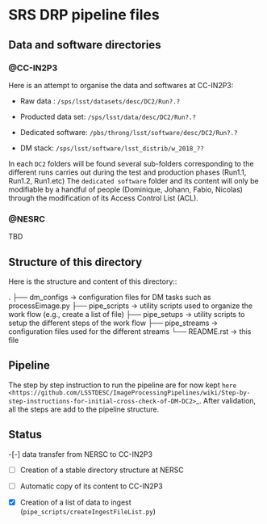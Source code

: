 # SRS DRP pipeline files

## Data and software directories

### @CC-IN2P3

Here is an attempt to organise the data and softwares at CC-IN2P3:

- Raw data : ``/sps/lsst/datasets/desc/DC2/Run?.?``

- Producted data set: ``/sps/lsst/data/desc/DC2/Run?.?``

- Dedicated software: ``/pbs/throng/lsst/software/desc/DC2/Run?.?``

- DM stack: ``/sps/lsst/software/lsst_distrib/w_2018_??``

In each ``DC2`` folders will be found several sub-folders corresponding
to the different runs carries out during the test and production
phases (Run1.1, Run1.2, Run1.etc) The ``dedicated software`` folder and
its content will only be modifiable by a handful of people (Dominique,
Johann, Fabio, Nicolas) through the modification of its Access Control
List (ACL).

### @NESRC

TBD

## Structure of this directory

Here is the structure and content of this directory::

  .
  ├── dm_configs    -> configuration files for DM tasks such as processEimage.py
  ├── pipe_scripts  -> utility scripts used to organize the work flow (e.g., create a list of file) 
  ├── pipe_setups   -> utility scripts to setup the different steps of the work flow
  ├── pipe_streams  -> configuration files used for the different streams
  └── README.rst    -> this file


## Pipeline

The step by step instruction to run the pipeline are for now kept
`here
<https://github.com/LSSTDESC/ImageProcessingPipelines/wiki/Step-by-step-instructions-for-initial-cross-check-of-DM-DC2>`_. After
validation, all the steps are add to the pipeline structure.

## Status

-[-] data transfer from NERSC to CC-IN2P3
  -[ ] Creation of a stable directory structure at NERSC
  -[ ] Automatic copy of its content to CC-IN2P3
-[x] Creation of a list of data to ingest (``pipe_scripts/createIngestFileList.py``)






